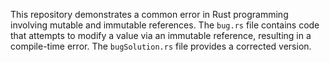 This repository demonstrates a common error in Rust programming involving mutable and immutable references. The `bug.rs` file contains code that attempts to modify a value via an immutable reference, resulting in a compile-time error. The `bugSolution.rs` file provides a corrected version.